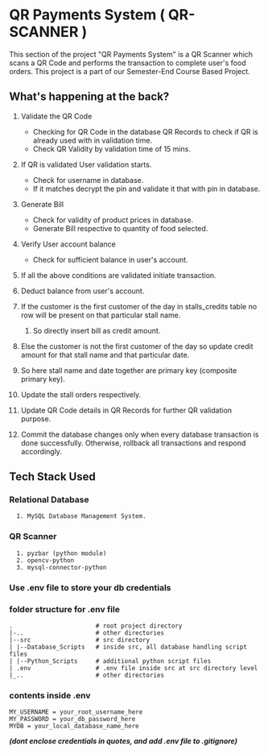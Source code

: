 # QR Payments System ( QR-SCANNER )

This section of the project "QR Payments System" is a QR Scanner which scans a QR Code and performs the transaction to complete user's food orders.
This project is a part of our Semester-End Course Based Project.

## What's happening at the back?

1. Validate the QR Code
    - Checking for QR Code in the database QR Records to check if QR is already used with in validation time.
    - Check QR Validity by validation time of 15 mins.
2. If QR is validated User validation starts.
    - Check for username in database.
    - If it matches decrypt the pin and validate it that with pin in database.
3. Generate Bill
    - Check for validity of product prices in database.
    - Generate Bill respective to quantity of food selected.
    
4. Verify User account balance
    - Check for sufficient balance in user's account.
    
5. If all the above conditions are validated initiate transaction.
6. Deduct balance from user's account.
7. If the customer is the first customer of the day in stalls_credits table no row will be present on that particular stall name.
    1. So directly insert bill as credit amount.
9. Else the customer is not the first customer of the day so update credit amount for that stall name and that particular date.
10. So here stall name and date together are primary key (composite primary key).
11. Update the stall orders respectively.
12. Update QR Code details in QR Records for further QR validation purpose.
13. Commit the database changes only when every database transaction is done successfully. Otherwise, rollback all transactions and respond accordingly.


## Tech Stack Used
   ### Relational Database
      1. MySQL Database Management System.
      
   ### QR Scanner
      1. pyzbar (python module)
      2. opencv-python
      3. mysql-connector-python

### Use .env file to store your db credentials
### folder structure for .env file

    .                       # root project directory
    |-..                    # other directories
    |--src                  # src directory
    | |--Database_Scripts   # inside src, all database handling script files
    | |--Python_Scripts     # additional python script files
    | .env                  # .env file inside src at src directory level
    |_..                    # other directories
  
### contents inside .env

    MY_USERNAME = your_root_username_here
    MY_PASSWORD = your_db_password_here
    MYDB = your_local_database_name_here

***(dont enclose credentials in quotes, and add .env file to .gitignore)***
